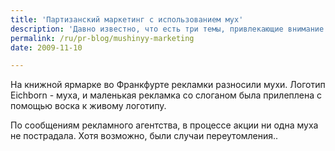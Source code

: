 ```yaml
---
title: 'Партизанский маркетинг с использованием мух'
description: 'Давно известно, что есть три темы, привлекающие внимание к рекламному сообщению и вызывающие положительные эмоции - секс, дети и животные. Агентство Jung von Matt придумало оригинальный способ использования животных (точнее, насекомых) для распространения рекламного сообщения для своего клиента, издательства Eichborn.'
permalink: /ru/pr-blog/mushinyy-marketing
date: 2009-11-10

---
```


На книжной ярмарке во Франкфурте рекламки разносили мухи. Логотип Eichborn - муха, и маленькая рекламка со слоганом была прилеплена с помощью воска к живому логотипу.

По сообщениям рекламного агентства, в процессе акции ни одна муха не пострадала. Хотя возможно, были случаи переутомления..

<object width="425" height="344"><param name="movie" value="https://www.youtube.com/v/ldC7FQiUJ6s&color1=0xb1b1b1&color2=0xcfcfcf&hl=en&feature=player_embedded&fs=1"></param><param name="allowFullScreen" value="true"></param><param name="allowScriptAccess" value="always"></param><embed src="https://www.youtube.com/v/ldC7FQiUJ6s&amp;color1=0xb1b1b1&amp;color2=0xcfcfcf&amp;hl=en&amp;feature=player_embedded&amp;fs=1" type="application/x-shockwave-flash" allowfullscreen="true" allowscriptaccess="always" width="425" height="344"></embed></object>

